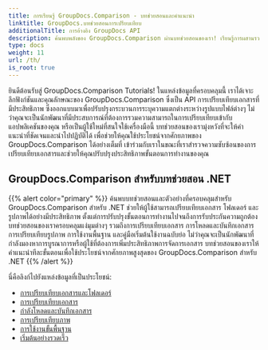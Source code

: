 ```yaml
---
title: การเรียนรู้ GroupDocs.Comparison - บทช่วยสอนและคำแนะนำ
linktitle: GroupDocs.บทช่วยสอนการเปรียบเทียบ
additionalTitle: การอ้างอิง GroupDocs API
description: ค้นพบพลังของ GroupDocs.Comparison ผ่านบทช่วยสอนของเรา! เรียนรู้การผสานรวมและใช้ API นี้เพื่อการเปรียบเทียบเอกสารที่มีประสิทธิภาพ
type: docs
weight: 11
url: /th/
is_root: true
---
```


ยินดีต้อนรับสู่ GroupDocs.Comparison Tutorials! ในแหล่งข้อมูลที่ครอบคลุมนี้ เราได้เจาะลึกฟังก์ชันและคุณลักษณะของ GroupDocs.Comparison ซึ่งเป็น API การเปรียบเทียบเอกสารที่มีประสิทธิภาพ ซึ่งออกแบบมาเพื่อปรับปรุงกระบวนการระบุความแตกต่างระหว่างรูปแบบไฟล์ต่างๆ ไม่ว่าคุณจะเป็นนักพัฒนาที่มีประสบการณ์ที่ต้องการรวมความสามารถในการเปรียบเทียบเข้ากับแอปพลิเคชันของคุณ หรือเป็นผู้ใช้ใหม่ที่สนใจใช้เครื่องมือนี้ บทช่วยสอนของเรามุ่งหวังที่จะให้คำแนะนำที่ชัดเจนและนำไปปฏิบัติได้ เพื่อช่วยให้คุณใช้ประโยชน์จากศักยภาพของ GroupDocs.Comparison ได้อย่างเต็มที่ เข้าร่วมกับเราในขณะที่เราสำรวจความซับซ้อนของการเปรียบเทียบเอกสารและช่วยให้คุณปรับปรุงประสิทธิภาพขั้นตอนการทำงานของคุณ

## GroupDocs.Comparison สำหรับบทช่วยสอน .NET
{{% alert color="primary" %}}
ค้นพบบทช่วยสอนและตัวอย่างที่ครอบคลุมสำหรับ GroupDocs.Comparison สำหรับ .NET ช่วยให้ผู้ใช้สามารถเปรียบเทียบเอกสาร โฟลเดอร์ และรูปภาพได้อย่างมีประสิทธิภาพ ตั้งแต่การปรับปรุงขั้นตอนการทำงานไปจนถึงการรับประกันความถูกต้อง บทช่วยสอนของเราครอบคลุมแง่มุมต่างๆ รวมถึงการเปรียบเทียบเอกสาร การโหลดและบันทึกเอกสาร การเปรียบเทียบรูปภาพ การใช้งานพื้นฐาน และคู่มือเริ่มต้นใช้งานฉบับย่อ ไม่ว่าคุณจะเป็นนักพัฒนาที่กำลังมองหาการบูรณาการหรือผู้ใช้ที่ต้องการเพิ่มประสิทธิภาพการจัดการเอกสาร บทช่วยสอนของเราให้คำแนะนำทีละขั้นตอนเพื่อใช้ประโยชน์จากศักยภาพสูงสุดของ GroupDocs.Comparison สำหรับ .NET
{{% /alert %}}

นี่คือลิงก์ไปยังแหล่งข้อมูลที่เป็นประโยชน์:
 
- [การเปรียบเทียบเอกสารและโฟลเดอร์](./net/documents-and-folder-comparison/)
- [การเปรียบเทียบเอกสาร](./net/document-comparison/)
- [กำลังโหลดและบันทึกเอกสาร](./net/loading-and-saving-documents/)
- [การเปรียบเทียบภาพ](./net/image-comparison/)
- [การใช้งานขั้นพื้นฐาน](./net/basic-usage/)
- [เริ่มต้นอย่างรวดเร็ว](./net/quick-start/)

